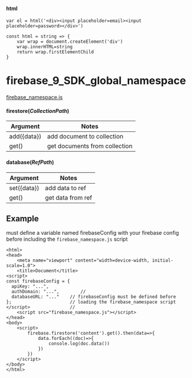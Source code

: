 #### html
`var el = html('<div><input placeholder=email><input placeholder=password></div>')`
```
const html = string => {
    var wrap = document.createElement('div')
    wrap.innerHTML=string
    return wrap.firstElementChild
}
```

# firebase_9_SDK_global_namespace
[firebase_namespace.js](https://raw.githubusercontent.com/eddyralston/utility-javascript/main/firebase_9_SDK_global_namespace/build/firebase_namespace.j "")
#### firestore(*CollectionPath*)

| Argument      | Notes |
| ----------- | ----------- |
| add({data})| add document to collection     |
| get()| get documents from collection        |

#### database(*RefPath*)

| Argument      | Notes |
| ----------- | ----------- |
| set({data})| add data to ref     |
| get()| get data from ref        |


## Example
must define a variable named firebaseConfig with your 
firebase config before including the `firebase_namespace.js` script
```<!DOCTYPE html>
<html>
<head>
    <meta name="viewport" content="width=device-width, initial-scale=1.0">
    <title>Document</title>
<script>
const firebaseConfig = {
  apiKey: "...",
  authDomain: "...",		//
  databaseURL: "..." 	// firebaseConfig must be defined before
};						// loading the firebase_namespace script
</script>				//
    <script src="firebase_namespace.js"></script>
</head>
<body>
    <script>
        firebase.firestore('content').get().then(data=>{
            data.forEach((doc)=>{
                console.log(doc.data())
            })
        })
    </script>
</body>
</html>
